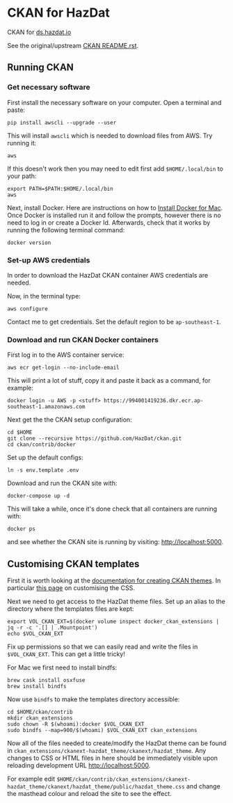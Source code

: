 # CKAN for HazDat

CKAN for [ds.hazdat.io](ds.hazdat.io)

See the original/upstream [CKAN README.rst](README.rst).

## Running CKAN

### Get necessary software

First install the necessary software on your computer. Open a terminal and paste:
```{bash}
pip install awscli --upgrade --user
```

This will install `awscli` which is needed to download files from AWS. Try running it:
```{bash}
aws
```

If this doesn't work then you may need to edit first add `$HOME/.local/bin` to your path:
```{bash}
export PATH=$PATH:$HOME/.local/bin
aws
```

Next, install Docker. Here are instructions on how to [Install Docker for Mac](https://docs.docker.com/docker-for-mac/install/). Once Docker is installed run it and follow the prompts, however there is no need to log in or create a Docker Id. Afterwards, check that it works by running the following terminal command:
```{bash}
docker version
```

### Set-up AWS credentials

In order to download the HazDat CKAN container AWS credentials are needed.

Now, in the terminal type:

```{bash}
aws configure
```

Contact me to get credentials. Set the default region to be `ap-southeast-1`.

### Download and run CKAN Docker containers

First log in to the AWS container service:
```{bash}
aws ecr get-login --no-include-email
```

This will print a lot of stuff, copy it and paste it back as a command, for example:
```{bash}
docker login -u AWS -p <stuff> https://994001419236.dkr.ecr.ap-southeast-1.amazonaws.com
```

Next get the the CKAN setup configuration:
```{bash}
cd $HOME
git clone --recursive https://github.com/HazDat/ckan.git
cd ckan/contrib/docker
```

Set up the default configs:
```{bash}
ln -s env.template .env
```

Download and run the CKAN site with:
```{bash}
docker-compose up -d
```

This will take a while, once it's done check that all containers are running with:
```{bash}
docker ps
```

and see whether the CKAN site is running by visiting: [http://localhost:5000](http://localhost:5000).

## Customising CKAN templates

First it is worth looking at the [documentation for creating CKAN themes](https://docs.ckan.org/en/2.8/theming/index.html). In particular [this page](https://docs.ckan.org/en/2.8/theming/css.html) on customising the CSS.

Next we need to get access to the HazDat theme files. Set up an alias to the directory where the templates files are kept:

```{bash}
export VOL_CKAN_EXT=$(docker volume inspect docker_ckan_extensions | jq -r -c '.[] | .Mountpoint')
echo $VOL_CKAN_EXT
```

Fix up permissions so that we can easily read and write the files in `$VOL_CKAN_EXT`. This can get a little tricky!

For Mac we first need to install bindfs:

```{bash}
brew cask install osxfuse
brew install bindfs
```

Now use `bindfs` to make the templates directory accessible:

```{bash}
cd $HOME/ckan/contrib
mkdir ckan_extensions
sudo chown -R $(whoami):docker $VOL_CKAN_EXT
sudo bindfs --map=900/$(whoami) $VOL_CKAN_EXT ckan_extensions
```

Now all of the files needed to create/modify the HazDat theme can be found in `ckan_extensions/ckanext-hazdat_theme/ckanext/hazdat_theme`. Any changes to CSS or HTML files in here should be immediately visible upon reloading development URL [http://localhost:5000](http://localhost:5000).

For example edit `$HOME/ckan/contrib/ckan_extensions/ckanext-hazdat_theme/ckanext/hazdat_theme/public/hazdat_theme.css` and change the masthead colour and reload the site to see the effect.

